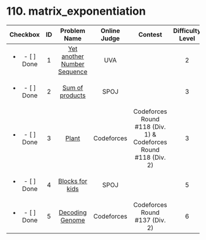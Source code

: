 # 110. matrix_exponentiation


| Checkbox | ID | Problem Name|Online Judge|Contest|Difficulty Level|
|:---:|:---:|:---:|:---:|:---:|:---:|
|<ul><li>- [ ] Done</li></ul>|1|[Yet another Number Sequence](https://uva.onlinejudge.org/index.php?option=onlinejudge&page=show_problem&problem=1630)|UVA||2|
|<ul><li>- [ ] Done</li></ul>|2|[Sum of products](http://www.spoj.com/problems/SUMMUL/)|SPOJ||3|
|<ul><li>- [ ] Done</li></ul>|3|[Plant](http://codeforces.com/problemset/problem/185/A)|Codeforces|Codeforces Round #118 (Div. 1) & Codeforces Round #118 (Div. 2)|3|
|<ul><li>- [ ] Done</li></ul>|4|[Blocks for kids](http://www.spoj.com/problems/PBOARD/)|SPOJ||5|
|<ul><li>- [ ] Done</li></ul>|5|[Decoding Genome](http://codeforces.com/problemset/problem/222/E)|Codeforces|Codeforces Round #137 (Div. 2)|6|
